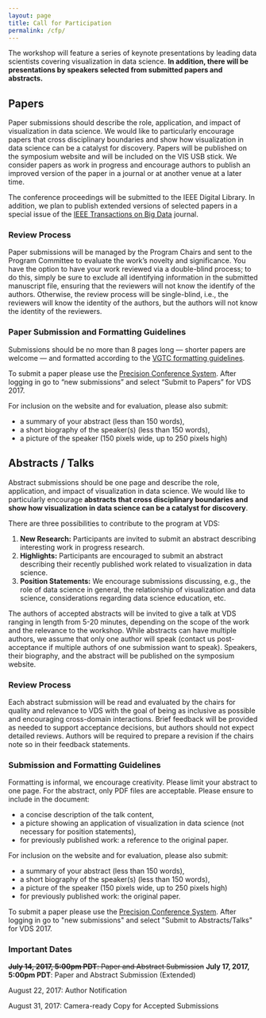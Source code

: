 ```yaml
---
layout: page
title: Call for Participation
permalink: /cfp/
---
```



The workshop will feature a series of keynote presentations by leading data scientists covering visualization in data science. **In addition, there will be presentations by speakers selected from submitted papers and abstracts.**

## Papers

Paper submissions should describe the role, application, and impact of visualization in data science. We would like to particularly encourage papers that cross disciplinary boundaries and show how visualization in data science can be a catalyst for discovery. Papers will be published on the symposium website and will be included on the VIS USB stick. We consider papers as work in progress and encourage authors to publish an improved version of the paper in a journal or at another venue at a later time.  

The conference proceedings will be submitted to the IEEE Digital Library.  In addition, we plan to publish extended versions of selected papers in a special issue of the [IEEE Transactions on Big Data](https://www.computer.org/web/tbd) journal.

### Review Process

Paper submissions will be managed by the Program Chairs and sent to the Program Committee to evaluate the work’s novelty and significance. You have the option to have your work reviewed via a double-blind process; to do this, simply be sure to exclude all identifying information in the submitted manuscript file, ensuring that the reviewers will not know the identify of the authors. Otherwise, the review process will be single-blind, i.e., the reviewers will know the identity of the authors, but the authors will not know the identity of the reviewers.

### Paper Submission and Formatting Guidelines

Submissions should be no more than 8 pages long — shorter papers are welcome — and formatted according to the [VGTC formatting guidelines](http://junctionpublishing.org/vgtc/Tasks/camera.html).

To submit a paper please use the [Precision Conference System](https://precisionconference.com/~vgtc/). After logging in go to “new submissions” and select “Submit to Papers” for VDS 2017.

For inclusion on the website and for evaluation, please also submit:

 * a summary of your abstract (less than 150 words),
 * a short biography of the speaker(s) (less than 150 words),
 * a picture of the speaker (150 pixels wide, up to 250 pixels high)


## Abstracts / Talks

Abstract submissions should be one page and describe the role, application, and impact of visualization in data science. We would like to particularly encourage **abstracts that cross disciplinary boundaries and show how visualization in data science can be a catalyst for discovery**.

There are three possibilities to contribute to the program at VDS:

 1. **New Research:** Participants are invited to submit an abstract describing interesting work in progress research.
 2. **Highlights:** Participants are encouraged to submit an abstract describing their recently published work related to visualization in data science.
 3. **Position Statements:** We encourage submissions discussing, e.g., the role of data science in general, the relationship of visualization and data science, considerations regarding data science education, etc.  

The authors of accepted abstracts will be invited to give a talk at VDS ranging in length from 5-20 minutes, depending on the scope of the work and the relevance to the workshop. While abstracts can have multiple authors, we assume that only one author will speak (contact us post-acceptance if multiple authors of one submission want to speak).  Speakers, their biography, and the abstract will be published on the symposium website.

### Review Process

Each abstract submission will be read and evaluated by the chairs for quality and relevance to VDS with the goal of being as inclusive as possible and encouraging cross-domain interactions. Brief feedback will be provided as needed to support acceptance decisions, but authors should not expect detailed reviews. Authors will be required to prepare a revision if the chairs note so in their feedback statements.

### Submission and Formatting Guidelines

Formatting is informal, we encourage creativity. Please limit your abstract to one page. For the abstract, only PDF files are acceptable. Please ensure to include in the document:

 * a concise description of the talk content,
 * a picture showing an application of visualization in data science (not necessary for position statements),
 * for previously published work: a reference to the original paper.

For inclusion on the website and for evaluation, please also submit:

 * a summary of your abstract (less than 150 words),
 * a short biography of the speaker(s) (less than 150 words),
 * a picture of the speaker (150 pixels wide, up to 250 pixels high)
 * for previously published work: the original paper.

To submit a paper please use the [Precision Conference System](https://precisionconference.com/~vgtc/). After logging in go to "new submissions" and select "Submit to Abstracts/Talks" for VDS 2017.

### Important Dates

~~**July 14, 2017, 5:00pm PDT**: Paper and Abstract Submission~~
**July 17, 2017, 5:00pm PDT**: Paper and Abstract Submission (Extended)

August 22, 2017: Author Notification

August 31, 2017: Camera-ready Copy for Accepted Submissions
